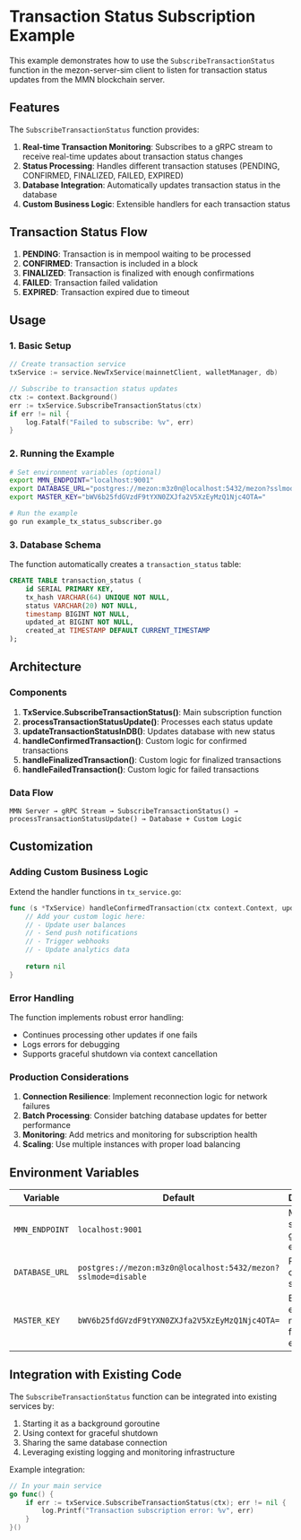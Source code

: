 # Transaction Status Subscription Example

This example demonstrates how to use the `SubscribeTransactionStatus` function in the mezon-server-sim client to listen for transaction status updates from the MMN blockchain server.

## Features

The `SubscribeTransactionStatus` function provides:

1. **Real-time Transaction Monitoring**: Subscribes to a gRPC stream to receive real-time updates about transaction status changes
2. **Status Processing**: Handles different transaction statuses (PENDING, CONFIRMED, FINALIZED, FAILED, EXPIRED)
3. **Database Integration**: Automatically updates transaction status in the database
4. **Custom Business Logic**: Extensible handlers for each transaction status

## Transaction Status Flow

1. **PENDING**: Transaction is in mempool waiting to be processed
2. **CONFIRMED**: Transaction is included in a block
3. **FINALIZED**: Transaction is finalized with enough confirmations
4. **FAILED**: Transaction failed validation
5. **EXPIRED**: Transaction expired due to timeout

## Usage

### 1. Basic Setup

```go
// Create transaction service
txService := service.NewTxService(mainnetClient, walletManager, db)

// Subscribe to transaction status updates
ctx := context.Background()
err := txService.SubscribeTransactionStatus(ctx)
if err != nil {
    log.Fatalf("Failed to subscribe: %v", err)
}
```

### 2. Running the Example

```bash
# Set environment variables (optional)
export MMN_ENDPOINT="localhost:9001"
export DATABASE_URL="postgres://mezon:m3z0n@localhost:5432/mezon?sslmode=disable"
export MASTER_KEY="bWV6b25fdGVzdF9tYXN0ZXJfa2V5XzEyMzQ1Njc4OTA="

# Run the example
go run example_tx_status_subscriber.go
```

### 3. Database Schema

The function automatically creates a `transaction_status` table:

```sql
CREATE TABLE transaction_status (
    id SERIAL PRIMARY KEY,
    tx_hash VARCHAR(64) UNIQUE NOT NULL,
    status VARCHAR(20) NOT NULL,
    timestamp BIGINT NOT NULL,
    updated_at BIGINT NOT NULL,
    created_at TIMESTAMP DEFAULT CURRENT_TIMESTAMP
);
```

## Architecture

### Components

1. **TxService.SubscribeTransactionStatus()**: Main subscription function
2. **processTransactionStatusUpdate()**: Processes each status update
3. **updateTransactionStatusInDB()**: Updates database with new status
4. **handleConfirmedTransaction()**: Custom logic for confirmed transactions
5. **handleFinalizedTransaction()**: Custom logic for finalized transactions
6. **handleFailedTransaction()**: Custom logic for failed transactions

### Data Flow

```
MMN Server → gRPC Stream → SubscribeTransactionStatus() → processTransactionStatusUpdate() → Database + Custom Logic
```

## Customization

### Adding Custom Business Logic

Extend the handler functions in `tx_service.go`:

```go
func (s *TxService) handleConfirmedTransaction(ctx context.Context, update *mmnpb.TransactionStatusUpdate) error {
    // Add your custom logic here:
    // - Update user balances
    // - Send push notifications
    // - Trigger webhooks
    // - Update analytics data
    
    return nil
}
```

### Error Handling

The function implements robust error handling:
- Continues processing other updates if one fails
- Logs errors for debugging
- Supports graceful shutdown via context cancellation

### Production Considerations

1. **Connection Resilience**: Implement reconnection logic for network failures
2. **Batch Processing**: Consider batching database updates for better performance
3. **Monitoring**: Add metrics and monitoring for subscription health
4. **Scaling**: Use multiple instances with proper load balancing

## Environment Variables

| Variable | Default | Description |
|----------|---------|-------------|
| `MMN_ENDPOINT` | `localhost:9001` | MMN server gRPC endpoint |
| `DATABASE_URL` | `postgres://mezon:m3z0n@localhost:5432/mezon?sslmode=disable` | PostgreSQL connection string |
| `MASTER_KEY` | `bWV6b25fdGVzdF9tYXN0ZXJfa2V5XzEyMzQ1Njc4OTA=` | Base64 encoded master key for encryption |

## Integration with Existing Code

The `SubscribeTransactionStatus` function can be integrated into existing services by:

1. Starting it as a background goroutine
2. Using context for graceful shutdown
3. Sharing the same database connection
4. Leveraging existing logging and monitoring infrastructure

Example integration:

```go
// In your main service
go func() {
    if err := txService.SubscribeTransactionStatus(ctx); err != nil {
        log.Printf("Transaction subscription error: %v", err)
    }
}()
```
